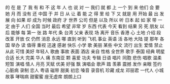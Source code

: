 的
在
是
了
我
有
和
不
这
年
人
也
说
对
一
我们
就
都
上
一个
到
来
他们
会
要
她
月
而
没有
还
中国
于
并
日
从
让
着
能
之
得
里
给
下
又
就是
用
开始
最
出
发展
向
如果
却
成为
时候
政府
才
世界
公司
但是
以及
所以
听
日本
起
如
家
带
一定
由于
人们
全国
当时
最后
希望
非常
岁
东西
代表
今天
看到
结果
另
死
朋友
以后
能够
每
第一
张
路
年代
条
台湾
父亲
表现
场
离开
音乐
香港
心
土地
介绍
段
改革
开放
仅
仍然
消息
永远
哪
直到
听到
飞机
事业
英语
活
各地
大陆
提
那年
各国
举办
读
值得
重视
迅速
感谢
快乐
小学
歌
美丽
某些
中文
流行
出生
爱情
禁止
从此
可惜
美好
年轻人
歌曲
事故
表面
酒店
亲自
性格
全世界
歌手
泰国
经典
明星
合适
长大
完美
华人
痛
东南亚
颗
喜爱
功夫
专辑
日语
唱片
同胞
悲伤
唱歌
温柔
短暂
演唱
情人
月亮
天赋
优美
好强
飘
演唱会
歌声
踏
羡慕
震撼
发作
亲眼
签约
心脏病
录制
恋人
粤语
磁带
甜美
初恋
嗓音
录音机
珍藏
成龙
邓丽君
一代人
小城故事
哮喘病
甜蜜蜜
座无虚席
朗朗上口
 
